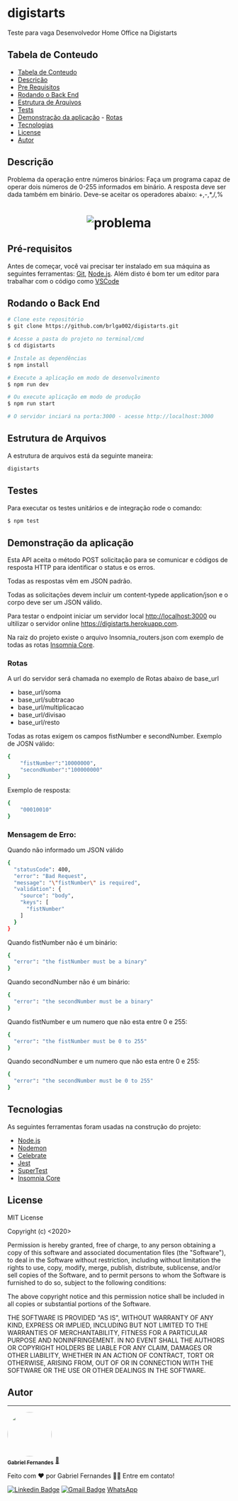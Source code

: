 # digistarts

Teste para vaga Desenvolvedor Home Office na Digistarts

## Tabela de Conteudo

<!--ts-->

- [Tabela de Conteudo](#tabela-de-conteudo)
- [Descrição](#Descrição)
- [Pre Requisitos](#pré-requisitos)
- [Rodando o Back End](#rodando-o-back-end)
- [Estrutura de Arquivos](#estrutura-de-arquivos)
- [Tests](#testes)
- [Demonstração da aplicação](#demonstração-da-aplicação) - [Rotas](#rotas)
- [Tecnologias](#tecnologias)
- [License](#license)
- [Autor](#autor)
<!--te-->

## Descrição

Problema da operação entre números binários:
Faça um programa capaz de operar dois números de 0-255 informados em binário.
A resposta deve ser dada também em binário.
Deve-se aceitar os operadores abaixo:
+,-,\*,/,%

<h1 align="center">
  <img alt="problema" title="#problema" src="./github/problema.png" />
</h1>

## Pré-requisitos

Antes de começar, você vai precisar ter instalado em sua máquina as seguintes ferramentas:
[Git](https://git-scm.com), [Node.js](https://nodejs.org/en/).
Além disto é bom ter um editor para trabalhar com o código como [VSCode](https://code.visualstudio.com/)

## Rodando o Back End

```bash
# Clone este repositório
$ git clone https://github.com/brlga002/digistarts.git

# Acesse a pasta do projeto no terminal/cmd
$ cd digistarts

# Instale as dependências
$ npm install

# Execute a aplicação em modo de desenvolvimento
$ npm run dev

# Ou execute aplicação em modo de produção
$ npm run start

# O servidor inciará na porta:3000 - acesse http://localhost:3000
```

## Estrutura de Arquivos

A estrutura de arquivos está da seguinte maneira:

```bash
digistarts


```

## Testes

Para executar os testes unitários e de integração rode o comando:

```bash
$ npm test
```

## Demonstração da aplicação

Esta API aceita o método POST solicitação para se comunicar e códigos de resposta HTTP para identificar o status e os erros.

Todas as respostas vêm em JSON padrão.

Todas as solicitações devem incluir um content-typede application/json e o corpo deve ser um JSON válido.

Para testar o endpoint iniciar um servidor local <http://localhost:3000> ou ultilizar o servidor online <https://digistarts.herokuapp.com>.

Na raiz do projeto existe o arquivo Insomnia_routers.json com exemplo de todas as rotas [Insomnia Core](https://insomnia.rest/download/).

### Rotas

A url do servidor será chamada no exemplo de Rotas abaixo de base_url

- base_url/soma
- base_url/subtracao
- base_url/multiplicacao
- base_url/divisao
- base_url/resto

Todas as rotas exigem os campos fistNumber e secondNumber. Exemplo de JOSN válido:

```bash
{
	"fistNumber":"10000000",
	"secondNumber":"100000000"
}
```

Exemplo de resposta:

```bash
{
	"00010010"
}
```

### Mensagem de Erro:

Quando não informado um JSON válido

```bash
{
  "statusCode": 400,
  "error": "Bad Request",
  "message": "\"fistNumber\" is required",
  "validation": {
    "source": "body",
    "keys": [
      "fistNumber"
    ]
  }
}
```

Quando fistNumber não é um binário:

```bash
{
  "error": "the fistNumber must be a binary"
}
```

Quando secondNumber não é um binário:

```bash
{
  "error": "the secondNumber must be a binary"
}
```

Quando fistNumber e um numero que não esta entre 0 e 255:

```bash
{
  "error": "the fistNumber must be 0 to 255"
}
```

Quando secondNumber e um numero que não esta entre 0 e 255:

```bash
{
  "error": "the secondNumber must be 0 to 255"
}
```

## Tecnologias

As seguintes ferramentas foram usadas na construção do projeto:

- [Node.js](https://nodejs.org/en/)
- [Nodemon](https://www.npmjs.com/package/nodemon)
- [Celebrate](https://github.com/arb/celebrate)
- [Jest](https://jestjs.io/docs/en/getting-started)
- [SuperTest](https://www.npmjs.com/package/supertest)
- [Insomnia Core](https://insomnia.rest/download/)

## License

MIT License

Copyright (c) <2020> <Gabriel Fernandes Lima>

Permission is hereby granted, free of charge, to any person obtaining a copy
of this software and associated documentation files (the "Software"), to deal
in the Software without restriction, including without limitation the rights
to use, copy, modify, merge, publish, distribute, sublicense, and/or sell
copies of the Software, and to permit persons to whom the Software is
furnished to do so, subject to the following conditions:

The above copyright notice and this permission notice shall be included in all
copies or substantial portions of the Software.

THE SOFTWARE IS PROVIDED "AS IS", WITHOUT WARRANTY OF ANY KIND, EXPRESS OR
IMPLIED, INCLUDING BUT NOT LIMITED TO THE WARRANTIES OF MERCHANTABILITY,
FITNESS FOR A PARTICULAR PURPOSE AND NONINFRINGEMENT. IN NO EVENT SHALL THE
AUTHORS OR COPYRIGHT HOLDERS BE LIABLE FOR ANY CLAIM, DAMAGES OR OTHER
LIABILITY, WHETHER IN AN ACTION OF CONTRACT, TORT OR OTHERWISE, ARISING FROM,
OUT OF OR IN CONNECTION WITH THE SOFTWARE OR THE USE OR OTHER DEALINGS IN THE
SOFTWARE.

## Autor

---

<a href="https://github.com/brlga002">
 <img style="border-radius: 50%;" src="https://avatars3.githubusercontent.com/u/22845294?s=460&u=60e45878447fa5b46c2a5572134f69b8d5c92d91&v=4" width="100px;" alt=""/>
 <br />
 <sub><b>Gabriel Fernandes</b></sub></a> <a href="https://github.com/brlga002" title="Gabriel">🚀</a>

Feito com ❤️ por Gabriel Fernandes 👋🏽 Entre em contato!

[![Linkedin Badge](https://img.shields.io/badge/-Gabriel-blue?style=flat-square&logo=Linkedin&logoColor=white&link=https://www.linkedin.com/in/gabriel-lima-983701141)](https://www.linkedin.com/in/gabriel-lima-983701141)
[![Gmail Badge](https://img.shields.io/badge/-gabriel@devmanaus.com-c14438?style=flat-square&logo=Gmail&logoColor=white&link=mailto:gabriel@devmanaus.com)](mailto:gabriel@devmanaus.com)
[WhatsApp](https://api.whatsapp.com/send?phone=5592991755655&text=Ola%2C%20gabriel%20vi%20seu%20numero%20no%20github.)
